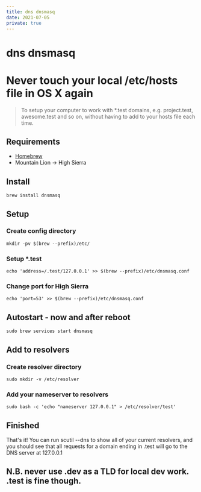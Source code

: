 ```yaml
---
title: dns dnsmasq
date: 2021-07-05
private: true
---
```

# dns dnsmasq
# Never touch your local /etc/hosts file in OS X again
> To setup your computer to work with *.test domains, e.g. project.test, awesome.test and so on, without having to add to your hosts file each time.

## Requirements
* [Homebrew](https://brew.sh/)
* Mountain Lion -> High Sierra

## Install
```
brew install dnsmasq
```

## Setup

### Create config directory
```
mkdir -pv $(brew --prefix)/etc/
```

### Setup *.test

```
echo 'address=/.test/127.0.0.1' >> $(brew --prefix)/etc/dnsmasq.conf
```
### Change port for High Sierra
```
echo 'port=53' >> $(brew --prefix)/etc/dnsmasq.conf
```

## Autostart - now and after reboot
```
sudo brew services start dnsmasq
```

## Add to resolvers

### Create resolver directory
```
sudo mkdir -v /etc/resolver
```

### Add your nameserver to resolvers
```
sudo bash -c 'echo "nameserver 127.0.0.1" > /etc/resolver/test'
```

## Finished

That's it! You can run scutil --dns to show all of your current resolvers, and you should see that all requests for a domain ending in .test will go to the DNS server at 127.0.0.1

## N.B. never use .dev as a TLD for local dev work. .test is fine though.